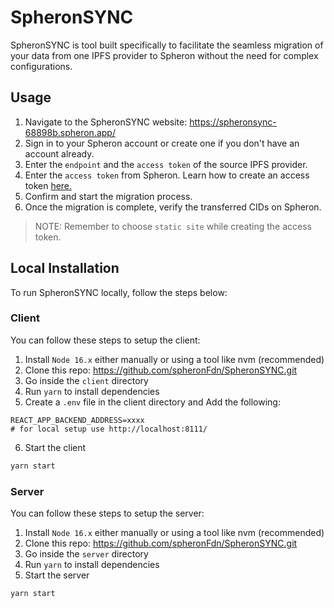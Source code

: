 # SpheronSYNC

SpheronSYNC is tool built specifically to facilitate the seamless migration of your data from one IPFS provider to Spheron without the need for complex configurations.

## Usage
1. Navigate to the SpheronSYNC website: https://spheronsync-68898b.spheron.app/
2. Sign in to your Spheron account or create one if you don't have an account already.
3. Enter the `endpoint` and the `access token` of the source IPFS provider.
4. Enter the `access token` from Spheron. Learn how to create an access token [here.](https://docs.spheron.network/rest-api/#creating-an-access-token)
5. Confirm and start the migration process.
6. Once the migration is complete, verify the transferred CIDs on Spheron.

> NOTE: Remember to choose `static site` while creating the access token.

## Local Installation
To run SpheronSYNC locally, follow the steps below:

### Client
You can follow these steps to setup the client:
1. Install `Node 16.x` either manually or using a tool like nvm (recommended)
2. Clone this repo: https://github.com/spheronFdn/SpheronSYNC.git
3. Go inside the `client` directory
4. Run `yarn` to install dependencies
5. Create a `.env` file in the client directory and Add the following:
  ```
  REACT_APP_BACKEND_ADDRESS=xxxx
  # for local setup use http://localhost:8111/
  ```
6. Start the client
  ```sh
  yarn start
  ```

### Server
You can follow these steps to setup the server:

1. Install `Node 16.x` either manually or using a tool like nvm (recommended)
2. Clone this repo: https://github.com/spheronFdn/SpheronSYNC.git
3. Go inside the `server` directory
4. Run `yarn` to install dependencies
6. Start the server
  ```sh
  yarn start
  ```
